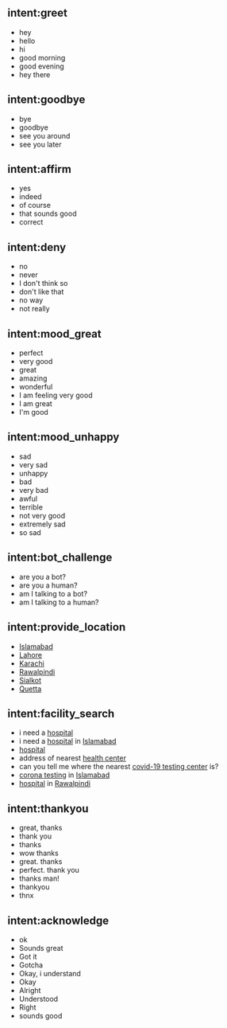 ## intent:greet

- hey
- hello
- hi
- good morning
- good evening
- hey there

## intent:goodbye

- bye
- goodbye
- see you around
- see you later

## intent:affirm

- yes
- indeed
- of course
- that sounds good
- correct

## intent:deny

- no
- never
- I don't think so
- don't like that
- no way
- not really

## intent:mood_great

- perfect
- very good
- great
- amazing
- wonderful
- I am feeling very good
- I am great
- I'm good

## intent:mood_unhappy

- sad
- very sad
- unhappy
- bad
- very bad
- awful
- terrible
- not very good
- extremely sad
- so sad

## intent:bot_challenge

- are you a bot?
- are you a human?
- am I talking to a bot?
- am I talking to a human?

## intent:provide_location

- [Islamabad](location)
- [Lahore](location)
- [Karachi](location)
- [Rawalpindi](location)
- [Sialkot](location)
- [Quetta](location)

## intent:facility_search

- i need a [hospital](facility_type)
- i need a [hospital](facility_type) in [Islamabad](location)
- [hospital](facility_type)
- address of nearest [health center](facility_type)
- can you tell me where the nearest [covid-19 testing center](facility_type) is?
- [corona testing](facility_type) in [Islamabad](location)
- [hospital](facility_type) in [Rawalpindi](location)

## intent:thankyou

- great, thanks
- thank you
- thanks
- wow thanks
- great. thanks
- perfect. thank you
- thanks man!
- thankyou
- thnx

## intent:acknowledge

- ok
- Sounds great
- Got it
- Gotcha
- Okay, i understand
- Okay
- Alright
- Understood
- Right
- sounds good